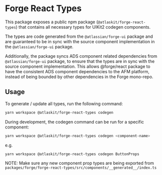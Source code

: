 # Forge React Types

This package exposes a public npm package (`@atlaskit/forge-react-types`) that contains
all necessary types for UIKit2 codegen components.

The types are code generated from the `@atlassian/forge-ui` package and are
guaranteed to be in sync with the source component implementation in the `@atlassian/forge-ui` package.

Additionally, the package syncs ADS component related dependencies from `@atlassian/forge-ui` package, to ensure that the types are in sync with the source component implementation. This allows @forge/react package to
have the consistent ADS component dependencies to the AFM platform, instead
of being bounded by other dependencies in the Forge mono-repo.

## Usage

To generate / update all types, run the following command:

```bash
yarn workspace @atlaskit/forge-react-types codegen
```

During development, the codegen command can be run for a specific component:

```bash
yarn workspace @atlaskit/forge-react-types codegen <component-name>
```

e.g.

```bash
yarn workspace @atlaskit/forge-react-types codegen ButtonProps
```

NOTE: Make sure any new component prop types are being exported from `packages/forge/forge-react-types/src/components/__generated__/index.ts`